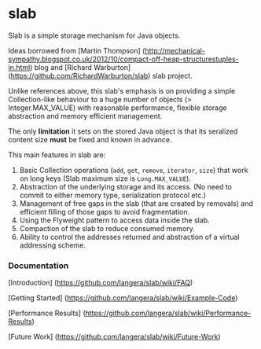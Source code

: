 slab
======

Slab is a simple storage mechanism for Java objects.

Ideas borrowed from [Martin Thompson] (http://mechanical-sympathy.blogspot.co.uk/2012/10/compact-off-heap-structurestuples-in.html) blog and [Richard Warburton] (https://github.com/RichardWarburton/slab) slab project.

Unlike references above, this slab's emphasis is on providing a simple Collection-like behaviour to a huge number of objects
(> Integer.MAX_VALUE) with reasonable performance, flexible storage abstraction and memory efficient management.

The only **limitation** it sets on the stored Java object is that its seralized content size **must** be fixed and known in advance.

This main features in slab are:

1. Basic Collection operations (`add`, `get`, `remove`, `iterator`, `size`) that work on long keys (Slab maximum size is `Long.MAX_VALUE`). 
2. Abstraction of the underlying storage and its access. (No need to commit to either memory type, serialization protocol etc.)
3. Management of free gaps in the slab (that are created by removals) and efficient filling of those gaps to avoid fragmentation. 
4. Using the Flyweight pattern to access data inside the slab.
5. Compaction of the slab to reduce consumed memory.
6. Ability to control the addresses returned and abstraction of a virtual addressing scheme. 

### Documentation

[Introduction] (https://github.com/langera/slab/wiki/FAQ)

[Getting Started] (https://github.com/langera/slab/wiki/Example-Code)

[Performance Results] (https://github.com/langera/slab/wiki/Performance-Results)

[Future Work] (https://github.com/langera/slab/wiki/Future-Work)

    
    
    



 

 
  
